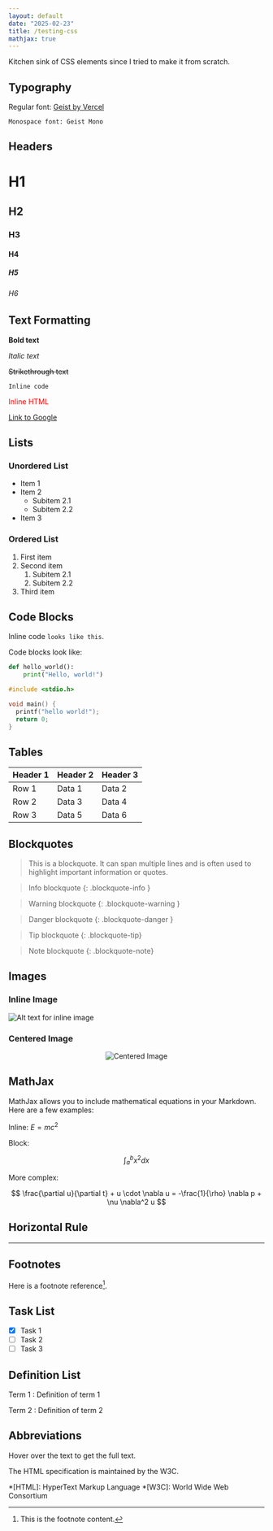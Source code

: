 ```yaml
---
layout: default
date: "2025-02-23"
title: /testing-css
mathjax: true
---
```


Kitchen sink of CSS elements since I tried to make it from scratch.

## Typography

Regular font: [Geist by Vercel](https://vercel.com/font)

`Monospace font: Geist Mono`

## Headers

# H1
## H2
### H3
#### H4
##### H5
###### H6

## Text Formatting

**Bold text**

*Italic text*

~~Strikethrough text~~

`Inline code`

<span style="color: red;">Inline HTML</span>

[Link to Google](https://www.google.com)


## Lists

### Unordered List

- Item 1
- Item 2
  - Subitem 2.1
  - Subitem 2.2
- Item 3

### Ordered List

1. First item
2. Second item
   1. Subitem 2.1
   2. Subitem 2.2
3. Third item

## Code Blocks

Inline code `looks like this`.

Code blocks look like:
```python
def hello_world():
    print("Hello, world!")
```

```c
#include <stdio.h>

void main() {
  printf("hello world!");
  return 0;
}
```

## Tables

| Header 1 | Header 2 | Header 3 |
|----------|----------|----------|
| Row 1    | Data 1   | Data 2   |
| Row 2    | Data 3   | Data 4   |
| Row 3    | Data 5   | Data 6   |

## Blockquotes

> This is a blockquote. It can span multiple lines and is often used to highlight important information or quotes.

> Info blockquote
{: .blockquote-info }

> Warning blockquote
{: .blockquote-warning }

> Danger blockquote
{: .blockquote-danger }

> Tip blockquote
{: .blockquote-tip}

> Note blockquote
{: .blockquote-note}

## Images

### Inline Image

![Alt text for inline image](https://placehold.co/100x50/png "Inline Image")

### Centered Image

<p align="center">
  <img src="https://placehold.co/200x100/png" alt="Centered Image" title="Centered Image">
</p>

## MathJax

MathJax allows you to include mathematical equations in your Markdown. Here are a few examples:

Inline: $E = mc^2$

Block:

$$
\int_{a}^{b} x^2 dx
$$

More complex:

$$
\frac{\partial u}{\partial t} + u \cdot \nabla u = -\frac{1}{\rho} \nabla p + \nu \nabla^2 u
$$

## Horizontal Rule

---

## Footnotes

Here is a footnote reference[^1].

[^1]: This is the footnote content.

## Task List

- [x] Task 1
- [ ] Task 2
- [ ] Task 3

## Definition List

Term 1
: Definition of term 1

Term 2
: Definition of term 2

## Abbreviations

Hover over the text to get the full text.

The HTML specification is maintained by the W3C.

*[HTML]: HyperText Markup Language
*[W3C]: World Wide Web Consortium
